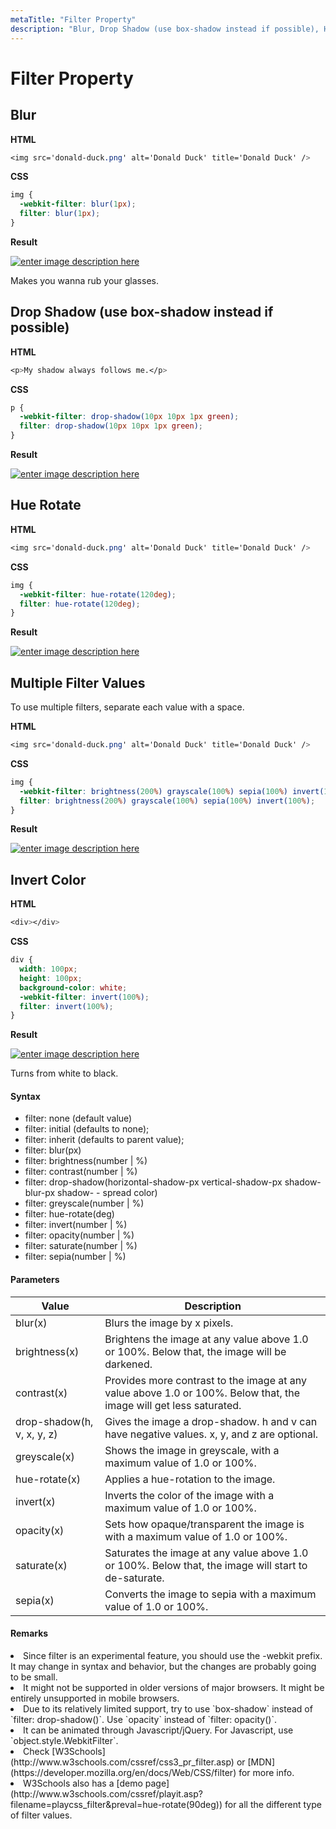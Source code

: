 ```yaml
---
metaTitle: "Filter Property"
description: "Blur, Drop Shadow (use box-shadow instead if possible), Hue Rotate, Multiple Filter Values, Invert Color"
---
```


# Filter Property

## Blur

**HTML**

```css
<img src='donald-duck.png' alt='Donald Duck' title='Donald Duck' />

```

**CSS**

```css
img {
  -webkit-filter: blur(1px);
  filter: blur(1px);
}
```

**Result**

[<img src="http://i.stack.imgur.com/XYAHi.png" alt="enter image description here" />](http://i.stack.imgur.com/XYAHi.png)

Makes you wanna rub your glasses.

## Drop Shadow (use box-shadow instead if possible)

**HTML**

```css
<p>My shadow always follows me.</p>

```

**CSS**

```css
p {
  -webkit-filter: drop-shadow(10px 10px 1px green);
  filter: drop-shadow(10px 10px 1px green);
}
```

**Result**

[<img src="http://i.stack.imgur.com/70t2C.png" alt="enter image description here" />](http://i.stack.imgur.com/70t2C.png)

## Hue Rotate

**HTML**

```css
<img src='donald-duck.png' alt='Donald Duck' title='Donald Duck' />

```

**CSS**

```css
img {
  -webkit-filter: hue-rotate(120deg);
  filter: hue-rotate(120deg);
}
```

**Result**

[<img src="http://i.stack.imgur.com/CYvur.png" alt="enter image description here" />](http://i.stack.imgur.com/CYvur.png)

## Multiple Filter Values

To use multiple filters, separate each value with a space.

**HTML**

```css
<img src='donald-duck.png' alt='Donald Duck' title='Donald Duck' />

```

**CSS**

```css
img {
  -webkit-filter: brightness(200%) grayscale(100%) sepia(100%) invert(100%);
  filter: brightness(200%) grayscale(100%) sepia(100%) invert(100%);
}
```

**Result**

[<img src="http://i.stack.imgur.com/pxMPC.png" alt="enter image description here" />](http://i.stack.imgur.com/pxMPC.png)

## Invert Color

**HTML**

```css
<div></div>

```

**CSS**

```css
div {
  width: 100px;
  height: 100px;
  background-color: white;
  -webkit-filter: invert(100%);
  filter: invert(100%);
}
```

**Result**

[<img src="http://i.stack.imgur.com/tO8fB.png" alt="enter image description here" />](http://i.stack.imgur.com/tO8fB.png)

Turns from white to black.

#### Syntax

- filter: none (default value)
- filter: initial (defaults to none);
- filter: inherit (defaults to parent value);
- filter: blur(px)
- filter: brightness(number | %)
- filter: contrast(number | %)
- filter: drop-shadow(horizontal-shadow-px vertical-shadow-px shadow-blur-px shadow- - spread color)
- filter: greyscale(number | %)
- filter: hue-rotate(deg)
- filter: invert(number | %)
- filter: opacity(number | %)
- filter: saturate(number | %)
- filter: sepia(number | %)

#### Parameters

| Value                      | Description                                                                                                        |
| -------------------------- | ------------------------------------------------------------------------------------------------------------------ |
| blur(x)                    | Blurs the image by x pixels.                                                                                       |
| brightness(x)              | Brightens the image at any value above 1.0 or 100%. Below that, the image will be darkened.                        |
| contrast(x)                | Provides more contrast to the image at any value above 1.0 or 100%. Below that, the image will get less saturated. |
| drop-shadow(h, v, x, y, z) | Gives the image a drop-shadow. h and v can have negative values. x, y, and z are optional.                         |
| greyscale(x)               | Shows the image in greyscale, with a maximum value of 1.0 or 100%.                                                 |
| hue-rotate(x)              | Applies a hue-rotation to the image.                                                                               |
| invert(x)                  | Inverts the color of the image with a maximum value of 1.0 or 100%.                                                |
| opacity(x)                 | Sets how opaque/transparent the image is with a maximum value of 1.0 or 100%.                                      |
| saturate(x)                | Saturates the image at any value above 1.0 or 100%. Below that, the image will start to de-saturate.               |
| sepia(x)                   | Converts the image to sepia with a maximum value of 1.0 or 100%.                                                   |

#### Remarks

<li>
Since filter is an experimental feature, you should use the -webkit prefix. It may change in syntax and behavior, but the changes are probably going to be small.
</li>
<li>
It might not be supported in older versions of major browsers. It might be entirely unsupported in mobile browsers.
</li>
<li>
Due to its relatively limited support, try to use `box-shadow` instead of `filter: drop-shadow()`. Use `opacity` instead of `filter: opacity()`.
</li>
<li>
It can be animated through Javascript/jQuery. For Javascript, use `object.style.WebkitFilter`.
</li>
<li>
Check [W3Schools](http://www.w3schools.com/cssref/css3_pr_filter.asp) or [MDN](https://developer.mozilla.org/en/docs/Web/CSS/filter) for more info.
</li>
<li>
W3Schools also has a [demo page](http://www.w3schools.com/cssref/playit.asp?filename=playcss_filter&preval=hue-rotate(90deg)) for all the different type of filter values.
</li>
